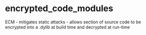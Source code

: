 encrypted_code_modules
======================

ECM - mitigates static attacks - allows section of source code to be encrypted into a .dylib at build time and decrypted at run-time
